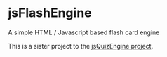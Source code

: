 # jsFlashEngine
A simple HTML / Javascript based flash card engine

This is a sister project to the [jsQuizEngine project](https://github.com/crpietschmann/jsQuizEngine).